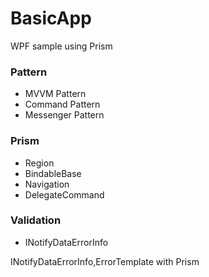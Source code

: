 # BasicApp
WPF sample using Prism

### Pattern
- MVVM Pattern
- Command Pattern
- Messenger Pattern
### Prism
- Region
- BindableBase
- Navigation
- DelegateCommand
### Validation
- INotifyDataErrorInfo

INotifyDataErrorInfo,ErrorTemplate with Prism
